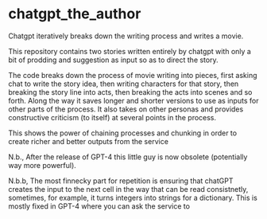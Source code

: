 # chatgpt_the_author
Chatgpt iteratively breaks down the writing process and writes a movie. 

This repository contains two stories written entirely by chatgpt with only a bit of prodding and suggestion as input so as to direct the story. 

The code breaks down the process of movie writing into pieces, first asking chat to write the story idea, then writing characters for that story, then breaking the story line into acts, then breaking the acts into scenes and so forth. Along the way it saves longer and shorter versions to use as inputs for other parts of the process. It also takes on other personas and provides constructive criticism (to itself) at several points in the process.

This shows the power of chaining processes and chunking in order to create richer and better outputs from the service

N.b., After the release of GPT-4 this little guy is now obsolete (potentially way more powerful). 

N.b.b, The most finnecky part for repetition is ensuring that chatGPT creates the input to the next cell in the way that can be read consistnetly, sometimes, for example, it turns integers into strings for a dictionary. This is mostly fixed in GPT-4 where you can ask the service to 
